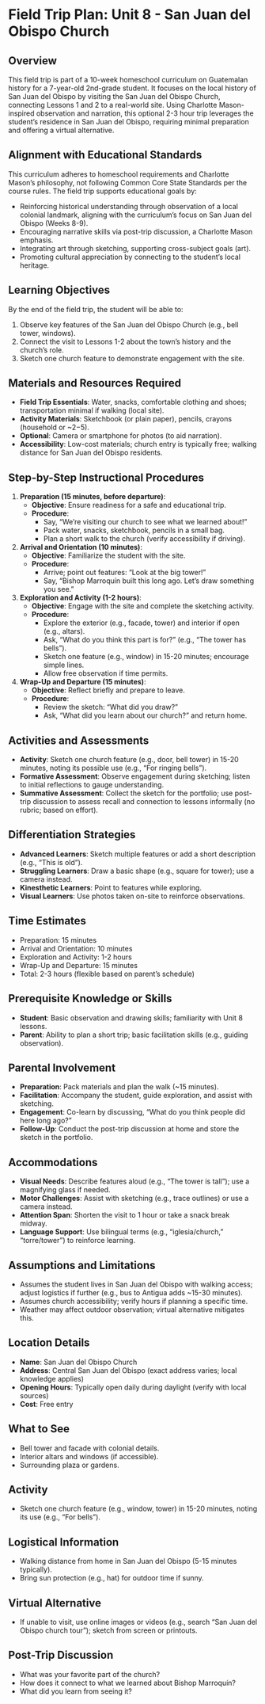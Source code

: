 # Field Trip Plan: Unit 8 - San Juan del Obispo Church

## Overview
This field trip is part of a 10-week homeschool curriculum on Guatemalan history for a 7-year-old 2nd-grade student. It focuses on the local history of San Juan del Obispo by visiting the San Juan del Obispo Church, connecting Lessons 1 and 2 to a real-world site. Using Charlotte Mason-inspired observation and narration, this optional 2-3 hour trip leverages the student’s residence in San Juan del Obispo, requiring minimal preparation and offering a virtual alternative.

## Alignment with Educational Standards
This curriculum adheres to homeschool requirements and Charlotte Mason’s philosophy, not following Common Core State Standards per the course rules. The field trip supports educational goals by:
- Reinforcing historical understanding through observation of a local colonial landmark, aligning with the curriculum’s focus on San Juan del Obispo (Weeks 8-9).
- Encouraging narrative skills via post-trip discussion, a Charlotte Mason emphasis.
- Integrating art through sketching, supporting cross-subject goals (art).
- Promoting cultural appreciation by connecting to the student’s local heritage.

## Learning Objectives
By the end of the field trip, the student will be able to:
1. Observe key features of the San Juan del Obispo Church (e.g., bell tower, windows).
2. Connect the visit to Lessons 1-2 about the town’s history and the church’s role.
3. Sketch one church feature to demonstrate engagement with the site.

## Materials and Resources Required
- **Field Trip Essentials**: Water, snacks, comfortable clothing and shoes; transportation minimal if walking (local site).
- **Activity Materials**: Sketchbook (or plain paper), pencils, crayons (household or ~$2-$5).
- **Optional**: Camera or smartphone for photos (to aid narration).
- **Accessibility**: Low-cost materials; church entry is typically free; walking distance for San Juan del Obispo residents.

## Step-by-Step Instructional Procedures
1. **Preparation (15 minutes, before departure)**:
   - **Objective**: Ensure readiness for a safe and educational trip.
   - **Procedure**:
     - Say, “We’re visiting our church to see what we learned about!”
     - Pack water, snacks, sketchbook, pencils in a small bag.
     - Plan a short walk to the church (verify accessibility if driving).
2. **Arrival and Orientation (10 minutes)**:
   - **Objective**: Familiarize the student with the site.
   - **Procedure**:
     - Arrive; point out features: “Look at the big tower!”
     - Say, “Bishop Marroquín built this long ago. Let’s draw something you see.”
3. **Exploration and Activity (1-2 hours)**:
   - **Objective**: Engage with the site and complete the sketching activity.
   - **Procedure**:
     - Explore the exterior (e.g., facade, tower) and interior if open (e.g., altars).
     - Ask, “What do you think this part is for?” (e.g., “The tower has bells”).
     - Sketch one feature (e.g., window) in 15-20 minutes; encourage simple lines.
     - Allow free observation if time permits.
4. **Wrap-Up and Departure (15 minutes)**:
   - **Objective**: Reflect briefly and prepare to leave.
   - **Procedure**:
     - Review the sketch: “What did you draw?”
     - Ask, “What did you learn about our church?” and return home.

## Activities and Assessments
- **Activity**: Sketch one church feature (e.g., door, bell tower) in 15-20 minutes, noting its possible use (e.g., “For ringing bells”).
- **Formative Assessment**: Observe engagement during sketching; listen to initial reflections to gauge understanding.
- **Summative Assessment**: Collect the sketch for the portfolio; use post-trip discussion to assess recall and connection to lessons informally (no rubric; based on effort).

## Differentiation Strategies
- **Advanced Learners**: Sketch multiple features or add a short description (e.g., “This is old”).
- **Struggling Learners**: Draw a basic shape (e.g., square for tower); use a camera instead.
- **Kinesthetic Learners**: Point to features while exploring.
- **Visual Learners**: Use photos taken on-site to reinforce observations.

## Time Estimates
- Preparation: 15 minutes
- Arrival and Orientation: 10 minutes
- Exploration and Activity: 1-2 hours
- Wrap-Up and Departure: 15 minutes
- Total: 2-3 hours (flexible based on parent’s schedule)

## Prerequisite Knowledge or Skills
- **Student**: Basic observation and drawing skills; familiarity with Unit 8 lessons.
- **Parent**: Ability to plan a short trip; basic facilitation skills (e.g., guiding observation).

## Parental Involvement
- **Preparation**: Pack materials and plan the walk (~15 minutes).
- **Facilitation**: Accompany the student, guide exploration, and assist with sketching.
- **Engagement**: Co-learn by discussing, “What do you think people did here long ago?”
- **Follow-Up**: Conduct the post-trip discussion at home and store the sketch in the portfolio.

## Accommodations
- **Visual Needs**: Describe features aloud (e.g., “The tower is tall”); use a magnifying glass if needed.
- **Motor Challenges**: Assist with sketching (e.g., trace outlines) or use a camera instead.
- **Attention Span**: Shorten the visit to 1 hour or take a snack break midway.
- **Language Support**: Use bilingual terms (e.g., “iglesia/church,” “torre/tower”) to reinforce learning.

## Assumptions and Limitations
- Assumes the student lives in San Juan del Obispo with walking access; adjust logistics if further (e.g., bus to Antigua adds ~15-30 minutes).
- Assumes church accessibility; verify hours if planning a specific time.
- Weather may affect outdoor observation; virtual alternative mitigates this.

## Location Details
- **Name**: San Juan del Obispo Church
- **Address**: Central San Juan del Obispo (exact address varies; local knowledge applies)
- **Opening Hours**: Typically open daily during daylight (verify with local sources)
- **Cost**: Free entry

## What to See
- Bell tower and facade with colonial details.
- Interior altars and windows (if accessible).
- Surrounding plaza or gardens.

## Activity
- Sketch one church feature (e.g., window, tower) in 15-20 minutes, noting its use (e.g., “For bells”).

## Logistical Information
- Walking distance from home in San Juan del Obispo (5-15 minutes typically).
- Bring sun protection (e.g., hat) for outdoor time if sunny.

## Virtual Alternative
- If unable to visit, use online images or videos (e.g., search “San Juan del Obispo church tour”); sketch from screen or printouts.

## Post-Trip Discussion
- What was your favorite part of the church?
- How does it connect to what we learned about Bishop Marroquín?
- What did you learn from seeing it?
